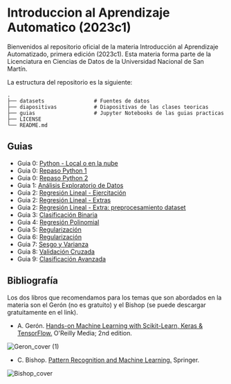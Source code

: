 # Introduccion al Aprendizaje Automatico (2023c1)

Bienvenidos al repositorio oficial de la materia Introducción al Aprendizaje Automatizado, primera edición (2023c1). Esta materia forma parte de la Licenciatura en Ciencias de Datos de la Universidad Nacional de San Martín. 

La estructura del repositorio es la siguiente:

    .
    ├── datasets                # Fuentes de datos
    ├── diapositivas            # Diapositivas de las clases teoricas
    ├── guias                   # Jupyter Notebooks de las guias practicas
    ├── LICENSE
    └── README.md

## Guias
- Guia 0: [Python - Local o en la nube](https://github.com/LCD-UNSAM/iaa2023c1/blob/main/guias/IAA_Guia_0_Python.pdf)
- Guia 0: [Repaso Python 1](https://github.com/LCD-UNSAM/iaa2023c1/blob/main/guias/IAA_Guia_0_Repaso_Python_1.ipynb)
- Guia 0: [Repaso Python 2](https://github.com/LCD-UNSAM/iaa2023c1/blob/main/guias/IAA_Guia_0_Repaso_Python_2.ipynb)
- Guia 1: [Análisis Exploratorio de Datos](https://github.com/LCD-UNSAM/iaa2023c1/blob/main/guias/IAA_Guia_1_EDA.ipynb)
- Guia 2: [Regresión Lineal - Ejercitación](https://github.com/LCD-UNSAM/iaa2023c1/blob/main/guias/IAA_Guia_2_RegresionLineal_Ejercitacion.ipynb)
- Guia 2: [Regresión Lineal - Extras](https://github.com/LCD-UNSAM/iaa2023c1/blob/main/guias/IAA_Guia_2_RegresionLineal_Extras.ipynb)
- Guia 2: [Regresión Lineal - Extra: preprocesamiento dataset](https://github.com/LCD-UNSAM/iaa2023c1/blob/main/guias/IAA_Guia_2_PrePro_Dataset.ipynb)
- Guia 3: [Clasificación Binaria](https://github.com/LCD-UNSAM/iaa2023c1/blob/main/guias/IAA_Guia_3_ClasificacionBinaria.ipynb)
- Guia 4: [Regresión Polinomial](https://github.com/LCD-UNSAM/iaa2023c1/blob/main/guias/IAA_Guia_4_RegresionPolinomica.ipynb)
- Guia 5: [Regularización](https://github.com/LCD-UNSAM/iaa2023c1/blob/main/guias/IAA_Guia_5_Regularizacion.ipynb)
- Guia 6: [Regularización](https://github.com/LCD-UNSAM/iaa2023c1/blob/main/guias/IAA_Guia_6_Arboles.ipynb)
- Guia 7: [Sesgo y Varianza](https://github.com/LCD-UNSAM/iaa2023c1/blob/main/guias/IAA_Guia_7_BiasVariance.ipynb)
- Guia 8: [Validación Cruzada](https://github.com/LCD-UNSAM/iaa2023c1/blob/main/guias/IAA_Guia_8_CV.ipynb)
- Guia 9: [Clasificación Avanzada](https://github.com/LCD-UNSAM/iaa2023c1/blob/main/guias/IAA_Guia_9_ClasificacionAvanzada.ipynb)

## Bibliografía 

Los dos libros que recomendamos para los temas que son abordados en la materia son el Gerón (no es gratuito) y el Bishop (se puede descargar gratuitamente en el link). 

- A. Gerón. [Hands-on Machine Learning with Scikit-Learn, Keras & TensorFlow.](https://www.amazon.com/Aur%C3%A9lien-G%C3%A9ron/dp/1492032646) O'Reilly Media; 2nd edition.

![Geron_cover (1)](https://user-images.githubusercontent.com/69168014/227304662-874ca971-9e0b-4bcb-bc04-e01470214ef5.png)

- C. Bishop. [Pattern Recognition and Machine Learning.](https://www.microsoft.com/en-us/research/publication/pattern-recognition-machine-learning/) Springer.

![Bishop_cover](https://user-images.githubusercontent.com/69168014/227303803-b4f281bd-57f2-449c-a9de-dc26d6b705f1.png)
